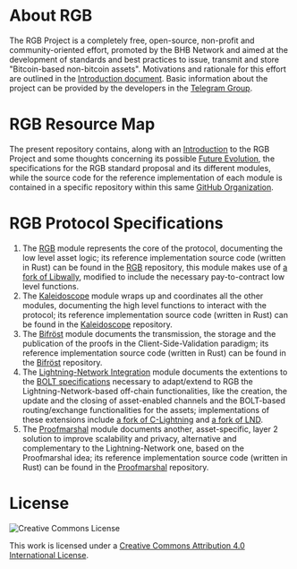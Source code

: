 # About RGB
The RGB Project is a completely free, open-source, non-profit and community-oriented effort, promoted by the BHB Network and aimed at the development of standards and best practices to issue, transmit and store "Bitcoin-based non-bitcoin assets".
Motivations and rationale for this effort are outlined in the [Introduction document](00-introduction.md).
Basic information about the project can be provided by the developers in the [Telegram Group](https://t.me/rgbtelegram).

# RGB Resource Map
The present repository contains, along with an [Introduction](00-introduction.md) to the RGB Project and some thoughts concerning its possible [Future Evolution](06-future-evolution.md), the specifications for the RGB standard proposal and its different modules, while the source code for the reference implementation of each module is contained in a specific repository within this same [GitHub Organization](https://github.com/rgb-org).

# RGB Protocol Specifications
1. The [RGB](01-rgb.md) module represents the core of the protocol, documenting the low level asset logic; its reference implementation source code (written in Rust) can be found in the [RGB](https://github.com/rgb-org/rgb) repository, this module makes use of [a fork of Libwally](https://github.com/rgb-org/libwally-core), modified to include the necessary pay-to-contract low level functions.
2. The [Kaleidoscope](02-kaleidoscope.md) module wraps up and coordinates all the other modules, documenting the high level functions to interact with the protocol; its reference implementation source code (written in Rust) can be found in the [Kaleidoscope](https://github.com/rgb-org/kaleidoscope) repository.
3. The [Bifröst](03-bifrost.md) module documents the transmission, the storage and the publication of the proofs in the Client-Side-Validation paradigm; its reference implementation source code (written in Rust) can be found in the [Bifröst](https://github.com/rgb-org/bifrost) repository.
4. The [Lightning-Network Integration](04-lightning-network.md) module documents the extentions to the [BOLT specifications](https://github.com/lightningnetwork/lightning-rfc) necessary to adapt/extend to RGB the Lightning-Network-based off-chain functionalities, like the creation, the update and the closing of asset-enabled channels and the BOLT-based routing/exchange functionalities for the assets; implementations of these extensions include [a fork of C-Lightning](https://github.com/rgb-org/lightning) and [a fork of LND](https://github.com/lightningnetwork/lnd).
5. The [Proofmarshal](05-proofmarshal.md) module documents another, asset-specific, layer 2 solution to improve scalability and privacy, alternative and complementary to the Lightning-Network one, based on the Proofmarshal idea; its reference implementation source code (written in Rust) can be found in the [Proofmarshal](https://github.com/rgb-org/proofmarshal) repository.

# License

![Creative Commons License](https://i.creativecommons.org/l/by/4.0/88x31.png "License CC-BY")

This work is licensed under a [Creative Commons Attribution 4.0 International License](http://creativecommons.org/licenses/by/4.0/).
